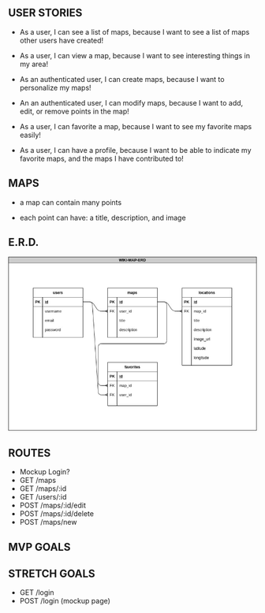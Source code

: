 ## USER STORIES

* As a user, I can see a list of maps, because I want to see a list of maps other users have created!

* As a user, I can view a map, because I want to see interesting things in my area!

* As an authenticated user, I can create maps, because I want to personalize my maps!

* An an authenticated user, I can modify maps, because I want to add, edit, or remove points in the map!

* As a user, I can favorite a map, because I want to see my favorite maps easily!

* As a user, I can have a profile, because I want to be able to indicate my favorite maps, and the maps I have contributed to!

## MAPS

* a map can contain many points

* each point can have: a title, description, and image

## E.R.D.

!["WIKI-MAP-ERD"](https://github.com/davemgj84/Midterm-LHL/blob/master/planning/WIKI-MAP.jpg?raw=true)

## ROUTES
* Mockup Login?
* GET /maps
* GET /maps/:id
* GET /users/:id
* POST /maps/:id/edit
* POST /maps/:id/delete
* POST /maps/new

## MVP GOALS

## STRETCH GOALS
* GET /login
* POST /login (mockup page)
